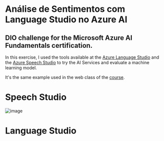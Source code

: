 # Análise de Sentimentos com Language Studio no Azure AI

## DIO challenge for the Microsoft Azure AI Fundamentals certification.

In this exercise, I used the tools available at the [Azure Language Studio](https://language.cognitive.azure.com/tryout/sentiment) and the [Azure Speech Studio](https://speech.microsoft.com/portal/b82f659a5f9c4e399f59fe9a069ae4a1/speechtotexttool) to try the AI Services and evaluate a machine learning model.

It's the same example used in the web class of the [course](https://web.dio.me/track/microsoft-azure-ai-fundamentals).

# Speech Studio
![image](https://github.com/buenodeandrade/dio-ml-speech-language/assets/147355115/e2dbb49b-9f4a-4772-8f55-8b3fcf6de57e)

# Language Studio
